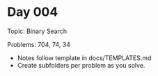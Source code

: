 # Day 004

Topic: Binary Search

Problems: 704, 74, 34

- Notes follow template in docs/TEMPLATES.md
- Create subfolders per problem as you solve.